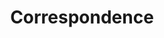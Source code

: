 ---
title: Correspondence
longTitle: 'Correspondence'
tags:
- gccommon
relatedTerm:
- "[[Electronic mail]]"
---